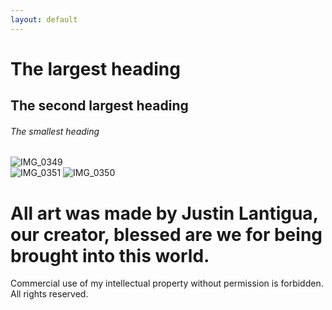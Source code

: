 ```yaml
---
layout: default
---
```

# The largest heading
## The second largest heading
###### The smallest heading
 ![IMG_0349](https://user-images.githubusercontent.com/74265848/128799402-111e5974-d3cc-4b39-bf6b-080ee043d029.jpg)    
![IMG_0351](https://user-images.githubusercontent.com/74265848/128799625-15bcbe10-a059-4dcb-9695-45c4700ba1c3.jpg)
![IMG_0350](https://user-images.githubusercontent.com/74265848/128799669-bfa4a42a-047e-4d53-b551-3237799afe51.jpg)

# All art was made by Justin Lantigua, our creator, blessed are we for being brought into this world.
Commercial use of my intellectual property without permission is forbidden. All rights reserved.

